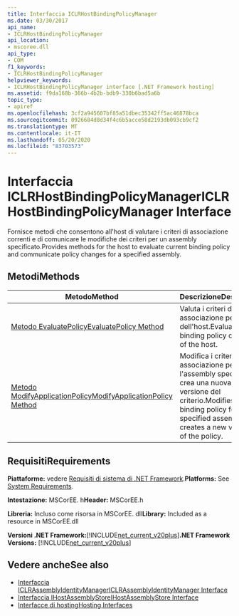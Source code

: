 ```yaml
---
title: Interfaccia ICLRHostBindingPolicyManager
ms.date: 03/30/2017
api_name:
- ICLRHostBindingPolicyManager
api_location:
- mscoree.dll
api_type:
- COM
f1_keywords:
- ICLRHostBindingPolicyManager
helpviewer_keywords:
- ICLRHostBindingPolicyManager interface [.NET Framework hosting]
ms.assetid: f9da168b-366b-4b2b-bdb9-330b6bad5a6b
topic_type:
- apiref
ms.openlocfilehash: 3cf2a945607bf85a51dbec35342ff5ac46878bca
ms.sourcegitcommit: 0926684d8d34f4c6b5acce58d2193db093cb9cf2
ms.translationtype: MT
ms.contentlocale: it-IT
ms.lasthandoff: 05/20/2020
ms.locfileid: "83703573"
---
```

# <a name="iclrhostbindingpolicymanager-interface"></a><span data-ttu-id="ff893-102">Interfaccia ICLRHostBindingPolicyManager</span><span class="sxs-lookup"><span data-stu-id="ff893-102">ICLRHostBindingPolicyManager Interface</span></span>
<span data-ttu-id="ff893-103">Fornisce metodi che consentono all'host di valutare i criteri di associazione correnti e di comunicare le modifiche dei criteri per un assembly specificato.</span><span class="sxs-lookup"><span data-stu-id="ff893-103">Provides methods for the host to evaluate current binding policy and communicate policy changes for a specified assembly.</span></span>  
  
## <a name="methods"></a><span data-ttu-id="ff893-104">Metodi</span><span class="sxs-lookup"><span data-stu-id="ff893-104">Methods</span></span>  
  
|<span data-ttu-id="ff893-105">Metodo</span><span class="sxs-lookup"><span data-stu-id="ff893-105">Method</span></span>|<span data-ttu-id="ff893-106">Descrizione</span><span class="sxs-lookup"><span data-stu-id="ff893-106">Description</span></span>|  
|------------|-----------------|  
|[<span data-ttu-id="ff893-107">Metodo EvaluatePolicy</span><span class="sxs-lookup"><span data-stu-id="ff893-107">EvaluatePolicy Method</span></span>](iclrhostbindingpolicymanager-evaluatepolicy-method.md)|<span data-ttu-id="ff893-108">Valuta i criteri di associazione per conto dell'host.</span><span class="sxs-lookup"><span data-stu-id="ff893-108">Evaluates binding policy on behalf of the host.</span></span>|  
|[<span data-ttu-id="ff893-109">Metodo ModifyApplicationPolicy</span><span class="sxs-lookup"><span data-stu-id="ff893-109">ModifyApplicationPolicy Method</span></span>](iclrhostbindingpolicymanager-modifyapplicationpolicy-method.md)|<span data-ttu-id="ff893-110">Modifica i criteri di associazione per l'assembly specificato e crea una nuova versione del criterio.</span><span class="sxs-lookup"><span data-stu-id="ff893-110">Modifies the binding policy for the specified assembly, and creates a new version of the policy.</span></span>|  
  
## <a name="requirements"></a><span data-ttu-id="ff893-111">Requisiti</span><span class="sxs-lookup"><span data-stu-id="ff893-111">Requirements</span></span>  
 <span data-ttu-id="ff893-112">**Piattaforme:** vedere [Requisiti di sistema di .NET Framework](../../get-started/system-requirements.md).</span><span class="sxs-lookup"><span data-stu-id="ff893-112">**Platforms:** See [System Requirements](../../get-started/system-requirements.md).</span></span>  
  
 <span data-ttu-id="ff893-113">**Intestazione:** MSCorEE. h</span><span class="sxs-lookup"><span data-stu-id="ff893-113">**Header:** MSCorEE.h</span></span>  
  
 <span data-ttu-id="ff893-114">**Libreria:** Incluso come risorsa in MSCorEE. dll</span><span class="sxs-lookup"><span data-stu-id="ff893-114">**Library:** Included as a resource in MSCorEE.dll</span></span>  
  
 <span data-ttu-id="ff893-115">**Versioni .NET Framework:**[!INCLUDE[net_current_v20plus](../../../../includes/net-current-v20plus-md.md)]</span><span class="sxs-lookup"><span data-stu-id="ff893-115">**.NET Framework Versions:** [!INCLUDE[net_current_v20plus](../../../../includes/net-current-v20plus-md.md)]</span></span>  
  
## <a name="see-also"></a><span data-ttu-id="ff893-116">Vedere anche</span><span class="sxs-lookup"><span data-stu-id="ff893-116">See also</span></span>

- [<span data-ttu-id="ff893-117">Interfaccia ICLRAssemblyIdentityManager</span><span class="sxs-lookup"><span data-stu-id="ff893-117">ICLRAssemblyIdentityManager Interface</span></span>](iclrassemblyidentitymanager-interface.md)
- [<span data-ttu-id="ff893-118">Interfaccia IHostAssemblyStore</span><span class="sxs-lookup"><span data-stu-id="ff893-118">IHostAssemblyStore Interface</span></span>](ihostassemblystore-interface.md)
- [<span data-ttu-id="ff893-119">Interfacce di hosting</span><span class="sxs-lookup"><span data-stu-id="ff893-119">Hosting Interfaces</span></span>](hosting-interfaces.md)
